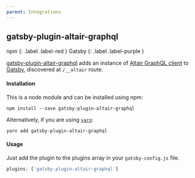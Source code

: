 ```yaml
---
parent: Integrations
---
```


## gatsby-plugin-altair-graphql
npm
{: .label .label-red }
Gatsby
{: .label .label-purple }

[gatsby-plugin-altair-graphql](https://www.npmjs.com/package/gatsby-plugin-altair-graphql) adds an instance of [Altair GraphQL client](https://altair.sirmuel.design/) to [Gatsby](https://www.gatsbyjs.org/), discovered at `/__altair` route.

#### Installation
This is a node module and can be installed using npm:

```
npm install --save gatsby-plugin-altair-graphql
```

Alternatively, if you are using [`yarn`](https://yarnpkg.com/):

```
yarn add gatsby-plugin-altair-graphql
```

#### Usage

Just add the plugin to the plugins array in your `gatsby-config.js` file.

```js
plugins: [`gatsby-plugin-altair-graphql`]
```
